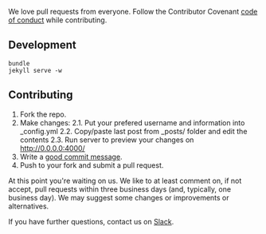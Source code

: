 We love pull requests from everyone. Follow the Contributor Covenant [code of conduct](http://contributor-covenant.org/) while contributing.

## Development

    bundle
    jekyll serve -w

## Contributing

1. Fork the repo.
2. Make changes:
      2.1. Put your prefered username and information into _config.yml
      2.2. Copy/paste last post from _posts/ folder and edit the contents
      2.3. Run server to preview your changes on http://0.0.0.0:4000/
3. Write a [good commit message](http://tbaggery.com/2008/04/19/a-note-about-git-commit-messages.html).
4. Push to your fork and submit a pull request.

At this point you're waiting on us. We like to at least comment on, if not accept, pull requests within three business days (and, typically, one business day). We may suggest some changes or improvements or alternatives.

If you have further questions, contact us on [Slack](http://slack.rug.si/).
